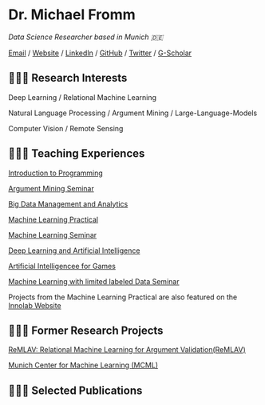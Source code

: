 # Dr. Michael Fromm

_Data Science Researcher based in Munich 🇩🇪_ <br>

[Email](mailto:fromm@dbs.ifi.lmu.de) / [Website](https://fromm-m.github.io/fromm/) / [LinkedIn](https://www.linkedin.com/in/michael-fromm-a2069772/) / [GitHub](https://github.com/fromm-m) / [Twitter](https://twitter.com/carolstran/) / [G-Scholar](https://scholar.google.de/citations?hl=de&amp;user=NL5yVhYAAAAJ)

## 👩🏼‍💻 Research Interests
Deep Learning / Relational Machine Learning

Natural Language Processing / Argument Mining / Large-Language-Models

Computer Vision / Remote Sensing

## 👩🏼‍💻 Teaching Experiences
[Introduction to Programming](http://www.dbs.ifi.lmu.de/cms/studium_lehre/lehre_bachelor/eip1819/index.html)

[Argument Mining Seminar](https://www.dbs.ifi.lmu.de/cms/studium_lehre/lehre_bachelor/bscseminar22/index.html)

[Big Data Management and Analytics](https://www.dbs.ifi.lmu.de/cms/studium_lehre/lehre_master/bigdata2122/index.html)

[Machine Learning Practical](https://www.dbs.ifi.lmu.de/cms/studium_lehre/lehre_master/pbds21/index.html)

[Machine Learning Seminar](http://www.dbs.ifi.lmu.de/cms/studium_lehre/lehre_master/semrecent19/index.html)

[Deep Learning and Artificial Intelligence](https://www.dbs.ifi.lmu.de/cms/studium_lehre/lehre_master/deep2021/index.html)

[Artificial Intelligencee for Games](https://www.dbs.ifi.lmu.de/cms/studium_lehre/lehre_master/art21/index.html)

[Machine Learning with limited labeled Data Seminar](https://www.dbs.ifi.lmu.de/cms/studium_lehre/lehre_master/semrecent2223/index.html)

Projects from the Machine Learning Practical are also featured on the [Innolab Website](https://innolab.ifi.lmu.de)

## 👩🏼‍💻 Former Research Projects
[ReMLAV: Relational Machine Learning for Argument Validation(ReMLAV)](http://ratio.sc.cit-ec.uni-bielefeld.de/projects/remlav/)

[Munich Center for Machine Learning (MCML)](https://mcml.ai/)

## 👩🏼‍💻 Selected Publications
